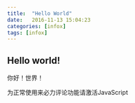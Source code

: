 ```yaml
---
title:  "Hello World"
date:   2016-11-13 15:04:23
categories: [infox]
tags: [infox]
---
```

## Hello world!
你好！世界！

<table>
<!-- 来必力City版安装代码 -->
<div id="lv-container" data-id="city" data-uid="MTAyMC8zOTMxMi8xNTgzOQ==">
	<script type="text/javascript">
   (function(d, s) {
       var j, e = d.getElementsByTagName(s)[0];

       if (typeof LivereTower === 'function') { return; }

       j = d.createElement(s);
       j.src = 'https://cdn-city.livere.com/js/embed.dist.js';
       j.async = true;

       e.parentNode.insertBefore(j, e);
   })(document, 'script');
	</script>
<noscript> 为正常使用来必力评论功能请激活JavaScript</noscript>
</div>
<!-- City版安装代码已完成 -->
</table>

